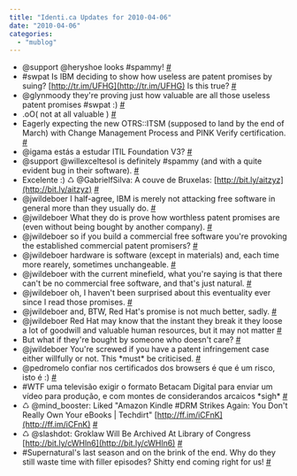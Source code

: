 ```yaml
---
title: "Identi.ca Updates for 2010-04-06"
date: "2010-04-06"
categories: 
  - "mublog"
---
```


- @support @heryshoe looks #spammy! [#](http://identi.ca/notice/27461486)
- #swpat Is IBM deciding to show how useless are patent promises by suing? [http://tr.im/UFHG](http://tr.im/UFHG) Is this true? [#](http://identi.ca/notice/27464599)
- @glynmoody they're proving just how valuable are all those useless patent promises #swpat :) [#](http://identi.ca/notice/27468672)
- .oO( not at all valuable ) [#](http://identi.ca/notice/27468699)
- Eagerly expecting the new OTRS::ITSM (supposed to land by the end of March) with Change Management Process and PINK Verify certification. [#](http://identi.ca/notice/27472291)
- @igama estás a estudar ITIL Foundation V3? [#](http://identi.ca/notice/27472345)
- @support @willexceltesol is definitely #spammy (and with a quite evident bug in their software). [#](http://identi.ca/notice/27472562)
- Excelente :) ♺ @GabrielfSilva: A couve de Bruxelas: [http://bit.ly/aitzyz](http://bit.ly/aitzyz) [#](http://identi.ca/notice/27475088)
- @jwildeboer I half-agree, IBM is merely not attacking free software in general more than they usually do. [#](http://identi.ca/notice/27497800)
- @jwildeboer What they do is prove how worthless patent promises are (even without being bought by another company). [#](http://identi.ca/notice/27497892)
- @jwildeboer so if you build a commercial free software you're provoking the established commercial patent promisers? [#](http://identi.ca/notice/27502379)
- @jwildeboer hardware is software (except in materials) and, each time more rearely, sometimes unchangeable. [#](http://identi.ca/notice/27502677)
- @jwildeboer with the current minefield, what you're saying is that there can't be no commercial free software, and that's just natural. [#](http://identi.ca/notice/27502787)
- @jwildeboer oh, I haven't been surprised about this eventuality ever since I read those promises. [#](http://identi.ca/notice/27503178)
- @jwildeboer and, BTW, Red Hat's promise is not much better, sadly. [#](http://identi.ca/notice/27503392)
- @jwildeboer Red Hat may know that the instant they break it they loose a lot of goodwill and valuable human resources, but it may not matter [#](http://identi.ca/notice/27503473)
- But what if they're bought by someone who doesn't care? [#](http://identi.ca/notice/27503838)
- @jwildeboer You're screwed if you have a patent infringement case either willfully or not. This \*must\* be criticised. [#](http://identi.ca/notice/27505214)
- @pedromelo confiar nos certificados dos browsers é que é um risco, isto é :) [#](http://identi.ca/notice/27513835)
- #WTF uma televisão exigir o formato Betacam Digital para enviar um vídeo para produção, e com montes de considerandos arcaicos \*sigh\* [#](http://identi.ca/notice/27514418)
- ♺ @mind\_booster: Liked "Amazon Kindle #DRM Strikes Again: You Don't Really Own Your eBooks | Techdirt" [http://ff.im/iCFnK](http://ff.im/iCFnK) [#](http://identi.ca/notice/27539773)
- ♺ @slashdot: Groklaw Will Be Archived At Library of Congress [http://bit.ly/cWHln6](http://bit.ly/cWHln6) [#](http://identi.ca/notice/27540478)
- #Supernatural's last season and on the brink of the end. Why do they still waste time with filler episodes? Shitty end coming right for us! [#](http://identi.ca/notice/27545452)
